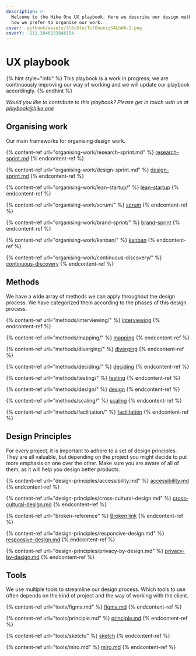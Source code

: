 ```yaml
---
description: >-
  Welcome to the Hike One UX playbook. Here we describe our design methods and
  how we prefer to organise our work.
cover: .gitbook/assets/1l6v5tajTclOuunsgS4LhWA-2.png
coverY: -211.3846153846154
---
```


# UX playbook

{% hint style="info" %}
This playbook is a work in progress; we are continuously improving our way of working and we will update our playbook accordingly.
{% endhint %}

_Would you like to contribute to this playbook? Please get in touch with us at_ [_playbook@hike.one_](mailto:playbook@hike.one)

## Organising work

Our main frameworks for organising design work.

{% content-ref url="organising-work/research-sprint.md" %}
[research-sprint.md](organising-work/research-sprint.md)
{% endcontent-ref %}

{% content-ref url="organising-work/design-sprint.md" %}
[design-sprint.md](organising-work/design-sprint.md)
{% endcontent-ref %}

{% content-ref url="organising-work/lean-startup/" %}
[lean-startup](organising-work/lean-startup/)
{% endcontent-ref %}

{% content-ref url="organising-work/scrum/" %}
[scrum](organising-work/scrum/)
{% endcontent-ref %}

{% content-ref url="organising-work/brand-sprint/" %}
[brand-sprint](organising-work/brand-sprint/)
{% endcontent-ref %}

{% content-ref url="organising-work/kanban/" %}
[kanban](organising-work/kanban/)
{% endcontent-ref %}

{% content-ref url="organising-work/continuous-discovery/" %}
[continuous-discovery](organising-work/continuous-discovery/)
{% endcontent-ref %}

## Methods

We have a wide array of methods we can apply throughout the design process. We have categorized them according to the phases of this design process.

{% content-ref url="methods/interviewing/" %}
[interviewing](methods/interviewing/)
{% endcontent-ref %}

{% content-ref url="methods/mapping/" %}
[mapping](methods/mapping/)
{% endcontent-ref %}

{% content-ref url="methods/diverging/" %}
[diverging](methods/diverging/)
{% endcontent-ref %}

{% content-ref url="methods/deciding/" %}
[deciding](methods/deciding/)
{% endcontent-ref %}

{% content-ref url="methods/testing/" %}
[testing](methods/testing/)
{% endcontent-ref %}

{% content-ref url="methods/design/" %}
[design](methods/design/)
{% endcontent-ref %}

{% content-ref url="methods/scaling/" %}
[scaling](methods/scaling/)
{% endcontent-ref %}

{% content-ref url="methods/facilitation/" %}
[facilitation](methods/facilitation/)
{% endcontent-ref %}

## Design Principles

For every project, it is important to adhere to a set of design principles. They are all valuable, but depending on the project you might decide to put more emphasis on one over the other. Make sure you are aware of all of them, as it will help you design better products.

{% content-ref url="design-principles/accessibility.md" %}
[accessibility.md](design-principles/accessibility.md)
{% endcontent-ref %}

{% content-ref url="design-principles/cross-cultural-design.md" %}
[cross-cultural-design.md](design-principles/cross-cultural-design.md)
{% endcontent-ref %}

{% content-ref url="broken-reference" %}
[Broken link](broken-reference)
{% endcontent-ref %}

{% content-ref url="design-principles/responsive-design.md" %}
[responsive-design.md](design-principles/responsive-design.md)
{% endcontent-ref %}

{% content-ref url="design-principles/privacy-by-design.md" %}
[privacy-by-design.md](design-principles/privacy-by-design.md)
{% endcontent-ref %}

## Tools

We use multiple tools to streamline our design process. Which tools to use often depends on the kind of project and the way of working with the client.

{% content-ref url="tools/figma.md" %}
[figma.md](tools/figma.md)
{% endcontent-ref %}

{% content-ref url="tools/principle.md" %}
[principle.md](tools/principle.md)
{% endcontent-ref %}

{% content-ref url="tools/sketch/" %}
[sketch](tools/sketch/)
{% endcontent-ref %}

{% content-ref url="tools/miro.md" %}
[miro.md](tools/miro.md)
{% endcontent-ref %}



